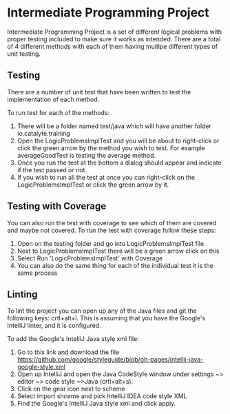 # Intermediate Programming Project

Intermediate Programming Project is a set of different logical problems with proper testing included to make sure it works as intended. There are a total of 4 different methods with each of them having muitlpe different types of unit testing. 
## Testing

There are a number of unit test that have been written to test the implementation of each method.

To run test for each of the methods:
1. There will be a folder named test/java which will have another folder io.catalyte.training
2. Open the LogicProblemslmplTest and you will be about to right-click or click the green arrow by the method you wish to test. For example averageGoodTest is testing the average method.
3. Once you run the test at the bottom a dialog should appear and indicate if the test passed or not.
4. If you wish to run all the test at once you can right-click on the LogicProblemsImplTest or click the green arrow by it. 

## Testing with Coverage 
You can also run the test with coverage to see which of them are covered and maybe not covered. To 
run the test with coverage follow these steps:
1. Open on the testing folder and go into LogicProblemsImplTest file
2. Next to LogicProblemsImplTest there will be a green arrow click on this
3. Select Run 'LogicProblemsImplTest' with Coverage
4. You can also do the same thing for each of the individual test it is the same process


## Linting
To lint the project you can open up any of the Java files and git the following keys: crtl+alt+l.
This is assuming that you have the Google's IntelliJ linter, and it is configured. 

To add the Google's IntelliJ Java style xml file:
1. Go to this link and download the file https://github.com/google/styleguide/blob/gh-pages/intellij-java-google-style.xml
2. Open up IntelliJ and open the Java CodeStyle window under settings ~> editor ~> code style ~>Java (crtl+alt+s).
3. Click on the gear icon next to scheme
4. Select import shceme and pick IntelliJ IDEA code style XML
5. Find the Google's IntelliJ Java style xml and click apply.
